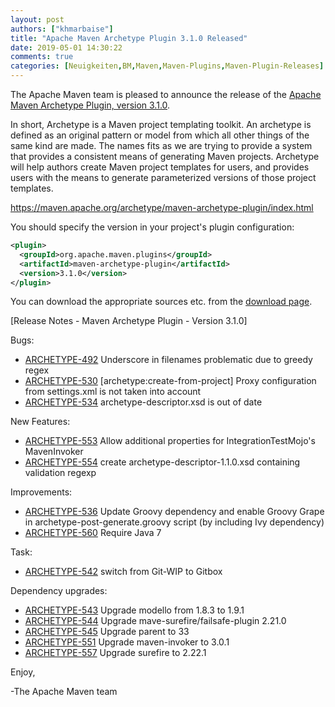 ```yaml
---
layout: post
authors: ["khmarbaise"]
title: "Apache Maven Archetype Plugin 3.1.0 Released"
date: 2019-05-01 14:30:22
comments: true
categories: [Neuigkeiten,BM,Maven,Maven-Plugins,Maven-Plugin-Releases]
---
```

The Apache Maven team is pleased to announce the release of the 
[Apache Maven Archetype Plugin, version 3.1.0](https://maven.apache.org/archetype/maven-archetype-plugin/).

In short, Archetype is a Maven project templating toolkit. An archetype is defined as an original pattern or model from which all other things of the same kind are made. The names fits as we are trying to provide a system that provides a consistent means of generating Maven projects. Archetype will help authors create Maven project templates for users, and provides users with the means to generate parameterized versions of those project templates.

https://maven.apache.org/archetype/maven-archetype-plugin/index.html

You should specify the version in your project's plugin configuration:

```xml
<plugin>
  <groupId>org.apache.maven.plugins</groupId>
  <artifactId>maven-archetype-plugin</artifactId>
  <version>3.1.0</version>
</plugin>
```

You can download the appropriate sources etc. from the [download page](https://maven.apache.org/plugins/maven-archetype-plugin/download.cgi).

<!-- more -->

[Release Notes - Maven Archetype Plugin - Version 3.1.0]

Bugs:

 * [ARCHETYPE-492](https://issues.apache.org/jira/browse/ARCHETYPE-492) Underscore in filenames problematic due to greedy regex
 * [ARCHETYPE-530](https://issues.apache.org/jira/browse/ARCHETYPE-530) [archetype:create-from-project] Proxy configuration from settings.xml is not taken into account
 * [ARCHETYPE-534](https://issues.apache.org/jira/browse/ARCHETYPE-534) archetype-descriptor.xsd is out of date

New Features:

 * [ARCHETYPE-553](https://issues.apache.org/jira/browse/ARCHETYPE-553) Allow additional properties for IntegrationTestMojo's MavenInvoker
 * [ARCHETYPE-554](https://issues.apache.org/jira/browse/ARCHETYPE-554) create archetype-descriptor-1.1.0.xsd containing validation regexp

Improvements:

 * [ARCHETYPE-536](https://issues.apache.org/jira/browse/ARCHETYPE-536) Update Groovy dependency and enable Groovy Grape in archetype-post-generate.groovy script (by including Ivy dependency)
 * [ARCHETYPE-560](https://issues.apache.org/jira/browse/ARCHETYPE-560) Require Java 7

Task:

 * [ARCHETYPE-542](https://issues.apache.org/jira/browse/ARCHETYPE-542) switch from Git-WIP to Gitbox

Dependency upgrades:

 * [ARCHETYPE-543](https://issues.apache.org/jira/browse/ARCHETYPE-543) Upgrade modello from 1.8.3 to 1.9.1
 * [ARCHETYPE-544](https://issues.apache.org/jira/browse/ARCHETYPE-544) Upgrade mave-surefire/failsafe-plugin 2.21.0
 * [ARCHETYPE-545](https://issues.apache.org/jira/browse/ARCHETYPE-545) Upgrade parent to 33
 * [ARCHETYPE-551](https://issues.apache.org/jira/browse/ARCHETYPE-551) Upgrade maven-invoker to 3.0.1
 * [ARCHETYPE-557](https://issues.apache.org/jira/browse/ARCHETYPE-557) Upgrade surefire to 2.22.1

Enjoy,

-The Apache Maven team
